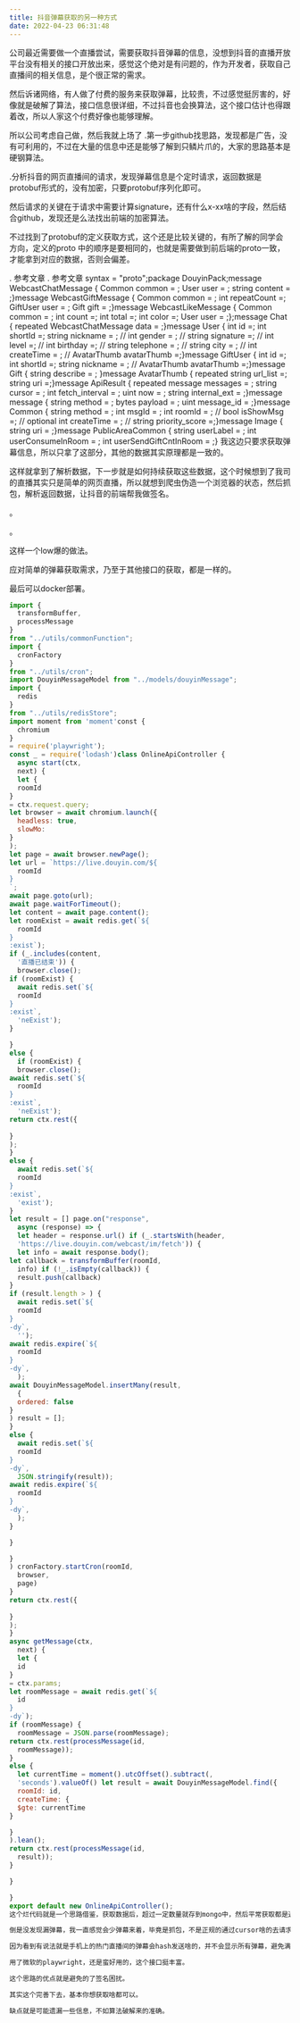 ```yaml
---
title: 抖音弹幕获取的另一种方式
date: 2022-04-23 06:31:48
---
```


公司最近需要做一个直播尝试，需要获取抖音弹幕的信息，没想到抖音的直播开放平台没有相关的接口开放出来，感觉这个绝对是有问题的，作为开发者，获取自己直播间的相关信息，是个很正常的需求。

然后诉诸网络，有人做了付费的服务来获取弹幕，比较贵，不过感觉挺厉害的，好像就是破解了算法，接口信息很详细，不过抖音也会换算法，这个接口估计也得跟着改，所以人家这个付费好像也能够理解。

所以公司考虑自己做，然后我就上场了 .第一步github找思路，发现都是广告，没有可利用的，不过在大量的信息中还是能够了解到只鳞片爪的，大家的思路基本是硬钢算法。

.分析抖音的网页直播间的请求，发现弹幕信息是个定时请求，返回数据是protobuf形式的，没有加密，只要protobuf序列化即可。

然后请求的关键在于请求中需要计算signature，还有什么x-xx啥的字段，然后结合github，发现还是么法找出前端的加密算法。

不过找到了protobuf的定义获取方式，这个还是比较关键的，有所了解的同学会方向，定义的proto 中的顺序是要相同的，也就是需要做到前后端的proto一致，才能拿到对应的数据，否则会偏差。

. 参考文章 . 参考文章 syntax = "proto";package DouyinPack;message WebcastChatMessage { Common common = ; User user = ; string content = ;}message WebcastGiftMessage { Common common = ; int repeatCount =; GiftUser user = ; Gift gift = ;}message WebcastLikeMessage { Common common = ; int count =; int total =; int color =; User user = ;};message Chat { repeated WebcastChatMessage data = ;}message User { int id =; int shortId =; string nickname = ; // int gender = ; // string signature =; // int level =; // int birthday =; // string telephone = ; // string city = ; // int createTime = ; // AvatarThumb avatarThumb =;}message GiftUser { int id =; int shortId =; string nickname = ; // AvatarThumb avatarThumb =;}message Gift { string describe = ; }message AvatarThumb { repeated string url_list =; string uri =;}message ApiResult { repeated message messages = ; string cursor = ; int fetch_interval = ; uint now = ; string internal_ext = ;}message message { string method =  ; bytes payload = ; uint message_id = ;}message Common { string method = ; int msgId = ; int roomId = ; // bool isShowMsg =; // optional int createTime = ; // string priority_score =;}message Image { string uri = ;}message PublicAreaCommon { string userLabel = ; int userConsumeInRoom = ; int userSendGiftCntInRoom = ;} 我这边只要求获取弹幕信息，所以只拿了这部分，其他的数据其实原理都是一致的。

这样就拿到了解析数据，下一步就是如何持续获取这些数据，这个时候想到了我司的直播其实只是简单的网页直播，所以就想到爬虫伪造一个浏览器的状态，然后抓包，解析返回数据，让抖音的前端帮我做签名。

。

。

这样一个low爆的做法。

应对简单的弹幕获取需求，乃至于其他接口的获取，都是一样的。

最后可以docker部署。

```javascript
import {
  transformBuffer,
  processMessage 
}
from "../utils/commonFunction";
import {
  cronFactory 
}
from "../utils/cron";
import DouyinMessageModel from "../models/douyinMessage";
import {
  redis 
}
from "../utils/redisStore";
import moment from 'moment'const {
  chromium 
}
= require('playwright');
const _ = require('lodash')class OnlineApiController {
  async start(ctx,
  next) {
  let {
  roomId 
}
= ctx.request.query;
let browser = await chromium.launch({
  headless: true,
  slowMo:  
}
);
let page = await browser.newPage();
let url = `https://live.douyin.com/${
  roomId
}
`;
await page.goto(url);
await page.waitForTimeout();
let content = await page.content();
let roomExist = await redis.get(`${
  roomId
}
:exist`);
if (_.includes(content,
  '直播已结束')) {
  browser.close();
if (roomExist) {
  await redis.set(`${
  roomId
}
:exist`,
  'neExist');
}

}
else {
  if (roomExist) {
  browser.close();
await redis.set(`${
  roomId
}
:exist`,
  'neExist');
return ctx.rest({
  
}
);
}
else {
  await redis.set(`${
  roomId
}
:exist`,
  'exist');
}
let result = [] page.on("response",
  async (response) => {
  let header = response.url() if (_.startsWith(header,
  'https://live.douyin.com/webcast/im/fetch')) {
  let info = await response.body();
let callback = transformBuffer(roomId,
  info) if (!_.isEmpty(callback)) {
  result.push(callback) 
}
if (result.length > ) {
  await redis.set(`${
  roomId
}
-dy`,
  '');
await redis.expire(`${
  roomId
}
-dy`,
  );
await DouyinMessageModel.insertMany(result,
  {
  ordered: false 
}
) result = [];
}
else {
  await redis.set(`${
  roomId
}
-dy`,
  JSON.stringify(result));
await redis.expire(`${
  roomId
}
-dy`,
  );
}

}

}
) cronFactory.startCron(roomId,
  browser,
  page) 
}
return ctx.rest({
  
}
);
}
async getMessage(ctx,
  next) {
  let {
  id 
}
= ctx.params;
let roomMessage = await redis.get(`${
  id
}
-dy`);
if (roomMessage) {
  roomMessage = JSON.parse(roomMessage);
return ctx.rest(processMessage(id,
  roomMessage));
}
else {
  let currentTime = moment().utcOffset().subtract(,
  'seconds').valueOf() let result = await DouyinMessageModel.find({
  roomId: id,
  createTime: {
  $gte: currentTime 
}

}
).lean();
return ctx.rest(processMessage(id,
  result));
}

}

}
export default new OnlineApiController();
这个烂代码就是一个思路借鉴，获取数据后，超过一定数量就存到mongo中，然后平常获取都是通过redis。

倒是没发现漏弹幕，我一直感觉会少弹幕来着，毕竟是抓包，不是正规的通过cursor啥的去请求接口，不过应对我司这个试水的直播需求，感觉应该不会漏弹幕信息。

因为看到有说法就是手机上的热门直播间的弹幕会hash发送啥的，并不会显示所有弹幕，避免满屏幕弹幕影响观感，我还是比较担心这个的。

用了微软的playwright，还是蛮好用的，这个接口挺丰富。

这个思路的优点就是避免的了签名困扰。

其实这个完善下去，基本你想获取啥都可以。

缺点就是可能遗漏一些信息，不如算法破解来的准确。
